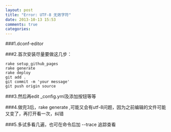 ```yaml
---
layout: post
title: "Error: UTF-8 无效字符"
date: 2013-10-13 15:53
comments: true
categories: 
---
```


###1.dconf-editor 

###2.首次安装尽量要做这几步：  

    rake setup_github_pages
    rake generate
    rake deploy
    git add . 
    git commit -m 'your message'
    git push origin source

###3.然后再edit _config.yml及添加按钮等等 
 
###4.做完3后，rake generate ,可能又会有utf-8问题，因为之前编辑的文件可能又变了，再打开看一次，纠错  

###5.多试多看几遍，也可在命令后加 --trace 追踪查看
